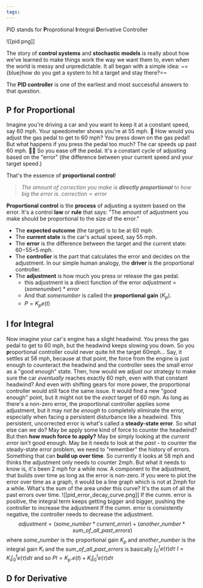 ```yaml
---
tags:
---
```

PID stands for **P**roprotional **I**ntegral **D**erivative Controller

![[pid.png]]

The story of **control systems** and **stochastic models** is really about how we've learned to make things work the way we want them to, even when the world is messy and unpredictable. It all began with a simple idea: ~={blue}how do you get a system to hit a target and stay there?=~

The **PID controller** is one of the earliest and most successful answers to that question.

## **P** for Proportional

Imagine you're driving a car and you want to keep it at a constant speed, say 60 mph. Your speedometer shows you're at 55 mph. 🐢
How would you adjust the gas pedal to get to 60 mph? 
You press down on the gas pedal!
But what happens if you press the pedal too much?
The car speeds up past 60 mph. 🚙💨
So you ease off the pedal.
It's a constant cycle of adjusting based on the "error" (the difference between your current speed and your target speed.)

That's the essence of **proportional control**!
> _The amount of correction you make is **directly proportional** to how big the error is._
> $correction \propto error$

**Proportional control** is the **process** of adjusting a system based on the error. It's a control **law** or **rule** that says: "The amount of adjustment you make should be proportional to the size of the error."
- The **expected outcome** (the target) is to be at 60 mph.
- The **current state** is the car's actual speed, say 55 mph.
- The **error** is the difference between the target and the current state: 60−55=5 mph.
- The **controller** is the part that calculates the error and decides on the adjustment. In our simple human analogy, the **driver** is the proportional controller.
- The **adjustment** is how much you press or release the gas pedal.
	- this adjustment is a direct function of the error $adjustment = (some number) * error$
	- And that $some number$ is called the **proportional gain** ($K_p$​).
	- $P = K_p e(t)$
## **I** for Integral
Now imagine your car's engine has a slight headwind.
You press the gas pedal to get to 60 mph, but the headwind keeps slowing you down.
So you **p**roportional controller could never quite hit the target 60mph...
Say, it settles at 58 mph, because at that point, the force from the engine is just enough to counteract the headwind and the controller sees the small error as a "good enough" state.
Then, how would we adjust our strategy to make sure the car _eventually_ reaches exactly 60 mph, even with that constant headwind?
And even with shifting gears for more power, the proportional controller would still face the same issue. It would find a new "good enough" point, but it might not be the _exact_ target of 60 mph.
As long as there's a non-zero error, the proportional controller applies some adjustment, but it may *not be enough* to completely eliminate the error, especially when facing a persistent disturbance like a headwind.
This persistent, uncorrected error is what's called a **steady-state error**.
So what else can we do?
May be apply some kind of force to counter the headwind? But then **how much force to apply?**
May be simply looking at the *current error* isn't good enough.
May be it needs to look at the *past* - to counter the steady-state error problem, we need to "remember" the history of errors. Something that can **build up over time**.
	So currently it looks at 58 mph and thinks the adjustment only needs to counter 2mph. But what it needs to know is, it's been 2 mph for a while now.
	A component to the adjustment, that builds over time as long as the error is non-zero.
If you were to plot the error over time as a graph, it would be a line graph which is not at 2mph for a while. What's the sum of the area under this curve?
It's the sum of all the past errors over time.
![[pid_error_decay_curve.png]]
If the cumm. error is positive, the integral term keeps getting bigger and bigger, pushing the controller to increase the adjustment
If the cumm. error is consistently negative, the controller needs to decrease the adjustment.
$$
adjustment = (some\_number * current\_error) + (another\_number * sum\_of\_all\_past\_errors)
$$
where $some\_number$ is the proportional gain $K_p$
and $another\_number$ is the integral gain $K_i$
and the $sum\_of\_all\_past\_errors$ is basically $\int_{0}^{t} e(\tau)d\tau$ 
$I = K_i \int_{0}^{t} e(\tau)d\tau$
and so
$PI = K_p.e(t) + K_i \int_{0}^{t} e(\tau)d\tau$

## **D** for Derivative

